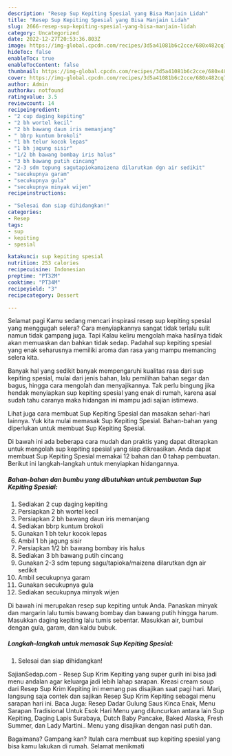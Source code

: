 ```yaml
---
description: "Resep Sup Kepiting Spesial yang Bisa Manjain Lidah"
title: "Resep Sup Kepiting Spesial yang Bisa Manjain Lidah"
slug: 2666-resep-sup-kepiting-spesial-yang-bisa-manjain-lidah
category: Uncategorized
date: 2022-12-27T20:53:36.803Z
image: https://img-global.cpcdn.com/recipes/3d5a41081b6c2cce/680x482cq70/sup-kepiting-spesial-foto-resep-utama.jpg
hideToc: false
enableToc: true
enableTocContent: false
thumbnail: https://img-global.cpcdn.com/recipes/3d5a41081b6c2cce/680x482cq70/sup-kepiting-spesial-foto-resep-utama.jpg
cover: https://img-global.cpcdn.com/recipes/3d5a41081b6c2cce/680x482cq70/sup-kepiting-spesial-foto-resep-utama.jpg
author: Admin
authorAv: notfound
ratingvalue: 3.5
reviewcount: 14
recipeingredient:
- "2 cup daging kepiting"
- "2 bh wortel kecil"
- "2 bh bawang daun iris memanjang"
- " bbrp kuntum brokoli"
- "1 bh telur kocok lepas"
- "1 bh jagung sisir"
- "1/2 bh bawang bombay iris halus"
- "3 bh bawang putih cincang"
- "2-3 sdm tepung sagutapiokamaizena dilarutkan dgn air sedikit"
- "secukupnya garam"
- "secukupnya gula"
- "secukupnya minyak wijen"
recipeinstructions:

- "Selesai dan siap dihidangkan!"
categories:
- Resep
tags:
- sup
- kepiting
- spesial

katakunci: sup kepiting spesial 
nutrition: 253 calories
recipecuisine: Indonesian
preptime: "PT32M"
cooktime: "PT34M"
recipeyield: "3"
recipecategory: Dessert

---
```



Selamat pagi Kamu sedang mencari inspirasi resep sup kepiting spesial yang menggugah selera? Cara menyiapkannya sangat tidak terlalu sulit namun tidak gampang juga. Tapi Kalau keliru mengolah maka hasilnya tidak akan memuaskan dan bahkan tidak sedap. Padahal sup kepiting spesial yang enak seharusnya memiliki aroma dan rasa yang mampu memancing selera kita.


Banyak hal yang sedikit banyak mempengaruhi kualitas rasa dari sup kepiting spesial, mulai dari jenis bahan, lalu pemilihan bahan segar dan bagus, hingga cara mengolah dan menyajikannya. Tak perlu bingung jika hendak menyiapkan sup kepiting spesial yang enak di rumah, karena asal sudah tahu caranya maka hidangan ini mampu jadi sajian istimewa.

Lihat juga cara membuat Sup Kepiting Spesial dan masakan sehari-hari lainnya. Yuk kita mulai memasak Sup Kepiting Spesial. Bahan-bahan yang diperlukan untuk membuat Sup Kepiting Spesial.


Di bawah ini ada beberapa cara mudah dan praktis yang dapat diterapkan untuk mengolah sup kepiting spesial yang siap dikreasikan. Anda dapat membuat Sup Kepiting Spesial memakai 12 bahan dan 0 tahap pembuatan. Berikut ini langkah-langkah untuk menyiapkan hidangannya.

<!--inarticleads1-->

##### Bahan-bahan dan bumbu yang dibutuhkan untuk pembuatan Sup Kepiting Spesial:

1. Sediakan 2 cup daging kepiting
1. Persiapkan 2 bh wortel kecil
1. Persiapkan 2 bh bawang daun iris memanjang
1. Sediakan  bbrp kuntum brokoli
1. Gunakan 1 bh telur kocok lepas
1. Ambil 1 bh jagung sisir
1. Persiapkan 1/2 bh bawang bombay iris halus
1. Sediakan 3 bh bawang putih cincang
1. Gunakan 2-3 sdm tepung sagu/tapioka/maizena dilarutkan dgn air sedikit
1. Ambil secukupnya garam
1. Gunakan secukupnya gula
1. Sediakan secukupnya minyak wijen


Di bawah ini merupakan resep sup kepiting untuk Anda. Panaskan minyak dan margarin lalu tumis bawang bombay dan bawang putih hingga harum. Masukkan daging kepiting lalu tumis sebentar. Masukkan air, bumbui dengan gula, garam, dan kaldu bubuk. 

<!--inarticleads2-->

##### Langkah-langkah untuk memasak Sup Kepiting Spesial:


1. Selesai dan siap dihidangkan!

SajianSedap.com - Resep Sup Krim Kepiting yang super gurih ini bisa jadi menu andalan agar keluarga jadi lebih lahap sarapan. Kreasi cream soup dari Resep Sup Krim Kepiting ini memang pas disajikan saat pagi hari. Mari, langsung saja contek dan sajikan Resep Sup Krim Kepiting sebagai menu sarapan hari ini. Baca Juga: Resep Dadar Gulung Saus Kinca Enak, Menu Sarapan Tradisional Untuk Esok Hari Menu yang diluncurkan antara lain Sup Kepiting, Daging Lapis Surabaya, Dutch Baby Pancake, Baked Alaska, Fresh Summer, dan Lady Martini.. Menu yang disajikan dengan nasi putih dan. 

Bagaimana? Gampang kan? Itulah cara membuat sup kepiting spesial yang bisa kamu lakukan di rumah. Selamat menikmati
